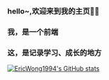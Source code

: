 ### hello~,欢迎来到我的主页👏🏻
### 我，是一个前端
### 这，是记录学习、成长的地方

<!--
**EricWong1994/EricWong1994** is a ✨ _special_ ✨ repository because its `README.md` (this file) appears on your GitHub profile.

Here are some ideas to get you started:

- 🔭 I’m currently working on ...
- 🌱 I’m currently learning ...
- 👯 I’m looking to collaborate on ...
- 🤔 I’m looking for help with ...
- 💬 Ask me about ...
- 📫 How to reach me: ...
- 😄 Pronouns: ...
- ⚡ Fun fact: ...
-->

[![EricWong1994's GitHub stats](https://github-readme-stats.vercel.app/api?username=EricWong1994)](https://github.com/anuraghazra/github-readme-stats)
